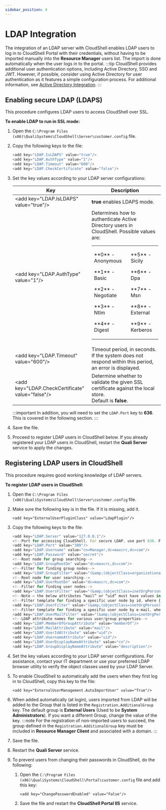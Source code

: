 ```yaml
---
sidebar_position: 4
---
```


# LDAP Integration

The integration of an LDAP server with CloudShell enables LDAP users to log in to CloudShell Portal with their credentials, without having to be imported manually into the **Resource Manager** users list. The import is done automatically when the user logs in to the portal.
:::tip
CloudShell provides additional user authentication options, including Active Directory, SSO and JWT. However, if possible, consider using Active Directory for user authentication as it features a simple configuration process. For additional information, see [Active Directory Integration](https://help.quali.com/Online%20Help/0.0/Portal/Content/Admn/AD-Intg.htm).
:::

## Enabling secure LDAP (LDAPS)

This procedure configures LDAP users to access CloudShell over SSL.

**To enable LDAP to run in SSL mode:**

1. Open the `C:\Program Files (x86)\QualiSystems\CloudShell\Server\customer.config` file.
2. Copy the following keys to the file:
    
    ```javascript
    <add key="LDAP.IsLDAPS" value="true"/>
    <add key="LDAP.AuthType" value="1"/>
    <add key="LDAP.Timeout" value="600"/>
    <add key="LDAP.CheckCertificate" value="false"/>
    ```
    
3. Set the key values according to your LDAP server configurations:
    
    <table>
        <thead>
            <tr>
                <th>Key</th>
                <th>Description</th>
            </tr>
        </thead>
        <tbody>
            <tr>
                <td>&lt;add key="LDAP.IsLDAPS" value="true"/&gt;</td>
                <td><strong>true</strong> enables LDAPS mode.</td>
            </tr>
            <tr>
                <td>&lt;add key="LDAP.AuthType" value="1"/&gt;</td>
                <td>
                    Determines how to authenticate Active Directory users in CloudShell. Possible values are:
                    <table style={{ width: '100%', border: 'none' }}>
                        <tbody>
                            <tr style={{ border: 'none' }}>
                                <td style={{ width: '50%', border: 'none' }}>
                                    <p>**0** - Anonymous</p>
                                    <p>**1** - Basic</p>
                                    <p>**2** - Negotiate</p>
                                    <p>**3** - Ntlm</p>
                                    <p>**4** - Digest</p>
                                </td>
                                <td style={{ width: '50%', border: 'none' }}>
                                    <p>**5** - Sicily</p>
                                    <p>**6** - Dpa</p>
                                    <p>**7** - Msn</p>
                                    <p>**8** - External</p>
                                    <p>**9** - Kerberos</p>
                                </td>
                            </tr>
                        </tbody>
                    </table>
                </td>
            </tr>
            <tr>
                <td>&lt;add key="LDAP.Timeout" value="600"/&gt;</td>
                <td>Timeout period, in seconds. If the system does not respond within this period, an error is displayed.</td>
            </tr>
            <tr>
                <td>&lt;add key="LDAP.CheckCertificate" value="false"/&gt;</td>
                <td>
                    Determine whether to validate the given SSL certificate against the local store.<br/>Default is <strong>false</strong>.
                </td>
            </tr>
        </tbody>
    </table>

    :::important
    In addition, you will need to set the `LDAP.Port` key to **636**. This is covered in the following section.
    :::
4. Save the file.
5. Proceed to register LDAP users in CloudShell below. If you already registered your LDAP users in CloudShell, restart the **Quali Server** service to apply the changes.

## Registering LDAP users in CloudShell

This procedure requires good working knowledge of LDAP servers.

**To register LDAP users in CloudShell:**

1. Open the `C:\Program Files (x86)\QualiSystems\CloudShell\Server\customer.config` file.
2. Make sure the following key is in the file. If it is missing, add it.
    
    `<add key="ExternalUserPluginClass" value="LdapPlugin"/>`
    
3. Copy the following keys to the file:
    
    ```javascript
    <add key="LDAP.Server" value="127.0.0.1"/>
    <!--Port for accessing CloudShell. For secure LDAP, use port 636. For non secure LDAP, the default is 389.-->
    <add key="LDAP.Port" value="389"/>
    <add key="LDAP.Username" value="cn=Manager,dc=maxcrc,dc=com"/>
    <add key="LDAP.Password" value="secret"/>
    <!--Root node for group searching-->
    <add key="LDAP.GroupRootDn" value="dc=maxcrc,dc=com"/>
    <!--Filter for finding group nodes-->
    <add key="LDAP.GroupFilter" value="(&amp;(objectClass=organizationalUnit))"/>
    <!--Root node for user searching-->
    <add key="LDAP.UserRootDn" value="dc=maxcrc,dc=com"/>
    <!--Filter for finding user nodes-->
    <add key="LDAP.UsersFilter" value="(&amp;(objectClass=inetOrgPerson))"/>
    <!--Note – the below attributes “mail” or “uid” must have values in the LDAP.-->
    <!--Filter template for finding a specific user node by id, where {0} is the user's unique id-->
    <add key="LDAP.UserFilter" value="(&amp;(objectClass=inetOrgPerson)(uid={0}))"/>
    <!--Filter template for finding a specific user node by e-mail, where {0} is the user's e-mail-->
    <add key="LDAP.UserMailFilter" value="(&amp;(objectClass=inetOrgPerson)(mail={0}))"/>
    <!--LDAP attribute names for various user/group properties-->
    <add key="LDAP.MemberOfGroupAttribute" value="memberOf"/>
    <add key="LDAP.MailAttribute" value="mail"/>
    <add key="LDAP.UserIdAttribute" value="uid"/>
    <add key="LDAP.UsernameAttribute" value="uid"/>
    <add key="LDAP.UserDisplayNameAttribute" value="cn"/>
    <add key="LDAP.GroupDisplayNameAttribute" value="description"/>
    ```
    
4. Set the key values according to your LDAP server configurations. For assistance, contact your IT department or use your preferred LDAP browser utility to verify the object classes used by your LDAP Server.
    
5. To enable CloudShell to automatically add the users when they first log in to CloudShell, copy this key to the file:
    
    `<add key="ExternalUserManagement.AutoImportUser" value="True"/>`
    
6. When added automatically (at login), users imported from LDAP will be added to the Group that is listed in the `Registration.AdditionalGroup` key. The default group is **External Users** (Used to be **System Administrators**). If you want a different Group, change the value of the key.
    :::note
    For the registration of non-imported users to succeed, the group defined in the `Registration.AdditionalGroup` key must be included in **Resource Manager Client** and associated with a domain.
    :::
7. Save the file.
8. Restart the **Quali Server** service.
9. To prevent users from changing their passwords in CloudShell, do the following:
    
    1. Open the `C:\Program Files (x86)\QualiSystems\CloudShell\Portal\customer.config` file and add this key:
        
        `<add key="ChangePasswordEnabled" value="False"/>`
        
    2. Save the file and restart the **CloudShell Portal IIS** service.
